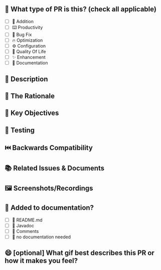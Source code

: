 <!--
  🚀 For Work In Progress Pull Requests, please use the Draft PR feature,
  see https://github.blog/2019-02-14-introducing-draft-pull-requests/ for further details.
  
  ⏱️ For a timely review/response, please avoid force-pushing additional
  commits if your PR already received reviews or comments.
  
  📚 Before submitting a Pull Request, please ensure you've done the following:
  - 🛠️ Create small PRs. In most cases, this will be possible.
  - 📝 Use descriptive commit messages.
  - 📖 Update any related documentation and include any relevant screenshots.
-->

## 🤔 What type of PR is this? (check all applicable)

- [ ] 🍕 Addition
- [ ] ⌨️ Productivity
- [ ] 🐛 Bug Fix
- [ ] 🔥 Optimization
- [ ] ⚙️ Configuration
- [ ] 🌟 Quality Of Life
- [ ] ✨ Enhancement
- [ ] 📝 Documentation

## 📝 Description

<!-- 
Please do not leave this blank 
This PR [adds/removes/fixes/replaces] the [feature/bug/etc]. 
-->

## 🧐 The Rationale

<!-- 
Why is this change being proposed?
What problem does it solve?
What are the benefits of this change?
-->

## 🎯 Key Objectives

<!-- 
What specific goals are you trying to achieve with this PR?
-->

## 🚦 Testing 

<!--
What steps did you take to test and verify your changes? 
Provide instructions so we can reproduce.
-->

## ⏮️ Backwards Compatibility 

<!--
Is this change backwards compatible? 
If not, what might the impact be?
-->

## 📚 Related Issues & Documents

<!-- 
Please use this format link issue numbers: Fixes #123
https://docs.github.com/en/free-pro-team@latest/github/managing-your-work-on-github/linking-a-pull-request-to-an-issue#linking-a-pull-request-to-an-issue-using-a-keyword 
-->

## 🖼️ Screenshots/Recordings

<!-- Visual changes require screenshots -->

## 📖 Added to documentation?

- [ ] 📜 README.md
- [ ] 📓 Javadoc
- [ ] 🍕 Comments
- [ ] 🙅 no documentation needed

## 😄 [optional] What gif best describes this PR or how it makes you feel?

<!-- note: PRs with deleted sections will be marked invalid -->
